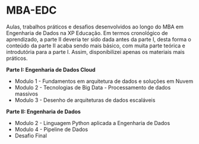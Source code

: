 # MBA-EDC

Aulas, trabalhos práticos e desafios desenvolvidos ao longo do MBA em Engenharia de Dados na XP Educação. 
Em termos cronológico de aprendizado, a parte II deveria ter sido dada antes da parte I, desta forma o conteúdo da parte II acaba sendo mais básico, com muita parte teórica e introdutória para a parte I. Assim, disponibilizei apenas os materiais mais práticos.

**Parte I: Engenharia de Dados Cloud**

- Modulo 1 - Fundamentos em arquitetura de dados e soluções em Nuvem
- Modulo 2 - Tecnologias de Big Data - Processamento de dados massivos
- Modulo 3 - Desenho de arquiteturas de dados escaláveis

**Parte II: Engenharia de Dados**

- Modulo 2 - Linguagem Python aplicada a Engenharia de Dados
- Modulo 4 - Pipeline de Dados
- Desafio Final
